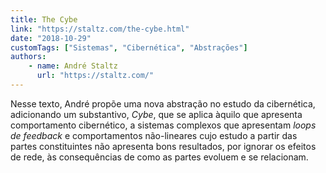 ```yaml
---
title: The Cybe
link: "https://staltz.com/the-cybe.html"
date: "2018-10-29"
customTags: ["Sistemas", "Cibernética", "Abstrações"]
authors:
    - name: André Staltz
      url: "https://staltz.com/"
---
```


Nesse texto, André propõe uma nova abstração no estudo da cibernética, adicionando um substantivo, _Cybe_, que se aplica àquilo que apresenta comportamento cibernético, a sistemas complexos que apresentam _loops de feedback_ e comportamentos não-lineares cujo estudo a partir das partes constituintes não apresenta bons resultados, por ignorar os efeitos de rede, às consequências de como as partes evoluem e se relacionam.
